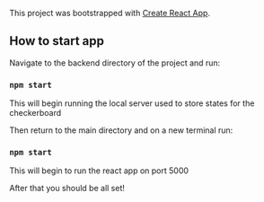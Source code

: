 This project was bootstrapped with [Create React App](https://github.com/facebook/create-react-app).

## How to start app

Navigate to the backend directory of the project and run:

### `npm start`

This will begin running the local server used to store states for the checkerboard

Then return to the main directory and on a new terminal run:

### `npm start`

This will begin to run the react app on port 5000

After that you should be all set!
